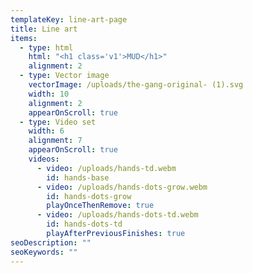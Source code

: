 ```yaml
---
templateKey: line-art-page
title: Line art
items:
  - type: html
    html: "<h1 class='v1'>MUD</h1>"
    alignment: 2
  - type: Vector image
    vectorImage: /uploads/the-gang-original- (1).svg
    width: 10
    alignment: 2
    appearOnScroll: true
  - type: Video set
    width: 6
    alignment: 7
    appearOnScroll: true
    videos:
      - video: /uploads/hands-td.webm
        id: hands-base
      - video: /uploads/hands-dots-grow.webm
        id: hands-dots-grow
        playOnceThenRemove: true
      - video: /uploads/hands-dots-td.webm
        id: hands-dots-td
        playAfterPreviousFinishes: true
seoDescription: ""
seoKeywords: ""
---
```

